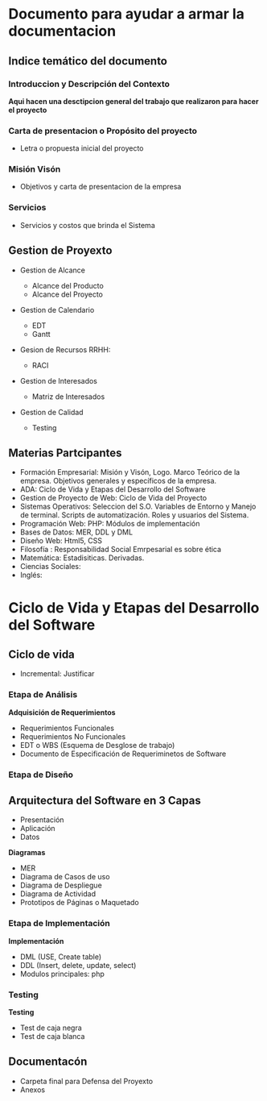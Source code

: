 # Documento para ayudar a armar la documentacion


## Indice temático del documento

### Introduccion y Descripción del Contexto
**Aqui hacen una desctipcion general del trabajo que realizaron para hacer el proyecto**


### Carta de presentacion o Propósito del proyecto
+ Letra o propuesta inicial del proyecto

### Misión Visón
  + Objetivos y carta de presentacion de la empresa

### Servicios
  + Servicios y costos que brinda el Sistema
  
## Gestion de Proyexto
  + Gestion de Alcance
    + Alcance del Producto
    + Alcance del Proyecto
    
  + Gestion de Calendario
    + EDT
    + Gantt
    
  + Gesion de Recursos RRHH:
    + RACI
    
  + Gestion de Interesados
    + Matriz de Interesados
    
  + Gestion de Calidad
    + Testing
    
  

## Materias Partcipantes
  + Formación Empresarial: Misión y Visón, Logo. Marco Teórico de la empresa. Objetivos generales y específicos de la empresa.
  + ADA: Ciclo de Vida y Etapas del Desarrollo del Software
  + Gestion de Proyecto de Web: Ciclo de Vida del Proyecto
  + Sistemas Operativos: Seleccion del S.O. Variables de Entorno y Manejo de terminal. Scripts de automatización. Roles y usuarios del Sistema.
  + Programación Web: PHP: Módulos de implementación
  + Bases de Datos: MER, DDL y DML
  + Diseño Web: Html5, CSS 
  + Filosofía : Responsabilidad Social Emrpesarial es sobre ética
  + Matemática: Estadisiticas. Derivadas.
  + Ciencias Sociales:
  + Inglés:



# Ciclo de Vida y Etapas del Desarrollo del Software
## Ciclo de vida
  + Incremental: Justificar

### Etapa de Análisis
**Adquisición de Requerimientos**
  + Requerimientos Funcionales
  + Requerimientos No Funcionales
  + EDT o WBS (Esquema de Desglose de trabajo)
  + Documento de Especificación de Requeriminetos de Software


### Etapa de Diseño
## Arquitectura del Software en 3 Capas
  + Presentación
  + Aplicación
  + Datos

**Diagramas**
  + MER
  + Diagrama de Casos de uso
  + Diagrama de Despliegue
  + Diagrama de Actividad
  + Prototipos de Páginas o Maquetado

### Etapa de Implementación
**Implementación**
  + DML (USE, Create table)
  + DDL (Insert, delete, update, select)
  + Modulos principales: php

### Testing
**Testing**
  + Test de caja negra
  + Test de caja blanca


## Documentacón
  + Carpeta final para Defensa del Proyexto
  + Anexos
